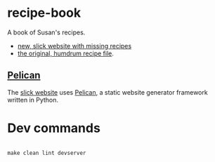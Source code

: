 # recipe-book

A book of Susan's recipes.

* [new, slick website with missing recipes](http://trammell.github.io/recipe-book/)
* [the original, humdrum recipe file](etc/recipe-book.md).

## [Pelican](https://getpelican.com/)

The [slick website](http://trammell.github.io/recipe-book/) uses
[Pelican](https://getpelican.com/), a static website generator framework
written in Python.

# Dev commands


```console

make clean lint devserver

```

